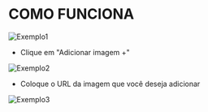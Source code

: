 # COMO FUNCIONA

![Exemplo1](/images/exemplo1)

- Clique em "Adicionar imagem +"

![Exemplo2](/images/exemplo2)

- Coloque o URL da imagem que você deseja adicionar

![Exemplo3](/images/exemplo3)
